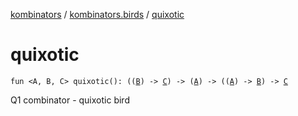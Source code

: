 [kombinators](../index.md) / [kombinators.birds](index.md) / [quixotic](./quixotic.md)

# quixotic

`fun <A, B, C> quixotic(): ((`[`B`](quixotic.md#B)`) -> `[`C`](quixotic.md#C)`) -> (`[`A`](quixotic.md#A)`) -> ((`[`A`](quixotic.md#A)`) -> `[`B`](quixotic.md#B)`) -> `[`C`](quixotic.md#C)

Q1 combinator - quixotic bird

